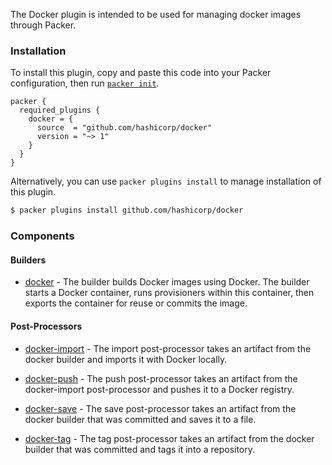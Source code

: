 The Docker plugin is intended to be used for managing docker images through Packer.

### Installation

To install this plugin, copy and paste this code into your Packer configuration, then run [`packer init`](https://www.packer.io/docs/commands/init).

```hcl
packer {
  required_plugins {
    docker = {
      source  = "github.com/hashicorp/docker"
      version = "~> 1"
    }
  }
}
```

Alternatively, you can use `packer plugins install` to manage installation of this plugin.

```sh
$ packer plugins install github.com/hashicorp/docker
```

### Components

#### Builders

- [docker](/packer/integrations/hashicorp/docker/latest/components/builder/docker) - The builder builds Docker images using Docker.
  The builder starts a Docker container, runs provisioners within this container, then exports the container for reuse or commits the image.

#### Post-Processors

- [docker-import](/packer/integrations/hashicorp/docker/latest/components/post-processor/docker-import) - The import post-processor
  takes an artifact from the docker builder and imports it with Docker locally.

- [docker-push](/packer/integrations/hashicorp/docker/latest/components/post-processor/docker-push) - The push post-processor takes
  an artifact from the docker-import post-processor and pushes it to a Docker registry.

- [docker-save](/packer/integrations/hashicorp/docker/latest/components/post-processor/docker-save) - The save post-processor takes
  an artifact from the docker builder that was committed and saves it to a file.

- [docker-tag](/packer/integrations/hashicorp/docker/latest/components/post-processor/docker-tag) - The tag post-processor takes an
  artifact from the docker builder that was committed and tags it into a repository.
